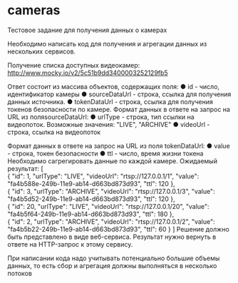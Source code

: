 # cameras
Тестовое задание для получения данных о камерах

Необходимо написать код для получения и агрегации данных из нескольких сервисов. 
 
Получение списка доступных видеокамер:      ​http://www.mocky.io/v2/5c51b9dd3400003252129fb5 

Ответ состоит из массива объектов, содержащих поля: 
	● id​ - число, идентификатор камеры 
	● sourceDataUrl​ - строка, ссылка для получения данных источника. 
	● tokenDataUrl​ - строка, ссылка для получения токенов безопасности по камере. 
	 Формат данных в ответе на запрос на URL из поля ​sourceDataUrl​: 
	● urlType​ - строка, тип ссылки на видеопоток. Возможные значения: ​"LIVE", "ARCHIVE" 
	● videoUrl​ - строка, ссылка на видеопоток 
 
Формат данных в ответе на запрос на URL из поля ​tokenDataUrl​: 
	● value​ - строка, токен безопасности 
	● ttl​ - число, время жизни токена 
 Необходимо сагрегировать данные по каждой камере. Ожидаемый результат: 
 [     
	{   "id": 1,
		"urlType": "LIVE",
		"videoUrl": "rtsp://127.0.0.1/1",
		"value": "fa4b588e-249b-11e9-ab14-d663bd873d93",
		"ttl": 120 
    },     
	{  "id": 3,
		"urlType": "ARCHIVE",
		"videoUrl": "rtsp://127.0.0.1/3",
		"value": "fa4b5d52-249b-11e9-ab14-d663bd873d93",
		"ttl": 120
	},     
	{   "id": 20,
		"urlType": "LIVE", 
        "videoUrl": "rtsp://127.0.0.1/20",
		"value": "fa4b5f64-249b-11e9-ab14-d663bd873d93",
		"ttl": 180
	},     
	{   "id": 2,
		"urlType": "ARCHIVE",
		"videoUrl": "rtsp://127.0.0.1/2",
		"value": "fa4b5b22-249b-11e9-ab14-d663bd873d93",
		"ttl": 60
	} 
] 
Решение должно быть представлено в виде веб-сервиса. Результат нужно вернуть в ответе на HTTP-запрос к этому сервису. 
 
При написании кода надо учитывать потенциально большие объемы данных, то есть сбор и агрегация должны выполняться в несколько потоков 
